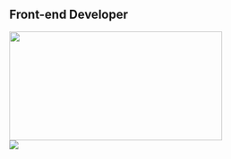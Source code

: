 ## Front-end Developer

<!--
**nam3762/nam3762** is a ✨ _special_ ✨ repository because its `README.md` (this file) appears on your GitHub profile.

Here are some ideas to get you started:

- 🔭 I’m currently working on ...
- 🌱 I’m currently learning ...
- 👯 I’m looking to collaborate on ...
- 🤔 I’m looking for help with ...
- 💬 Ask me about ...
- 📫 How to reach me: ...
- 😄 Pronouns: ...
- ⚡ Fun fact: ...
-->

<div style="display: flex; flex-direction: column;">
<img src="http://mazassumnida.wtf/api/v2/generate_badge?boj=nam3762" width="380" height="195">
<img src="https://github-readme-stats.vercel.app/api?username=nam3762">
</div>
